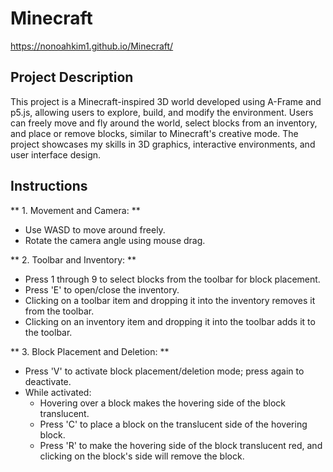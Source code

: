 # Minecraft
https://nonoahkim1.github.io/Minecraft/

## Project Description
This project is a Minecraft-inspired 3D world developed using A-Frame and p5.js, allowing users to explore, build, and modify the environment. Users can freely move and fly around the world, select blocks from an inventory, and place or remove blocks, similar to Minecraft's creative mode. The project showcases my skills in 3D graphics, interactive environments, and user interface design.

## Instructions
** 1. Movement and Camera: **
* Use WASD to move around freely.
* Rotate the camera angle using mouse drag.

** 2. Toolbar and Inventory: **
* Press 1 through 9 to select blocks from the toolbar for block placement.
* Press 'E' to open/close the inventory.
* Clicking on a toolbar item and dropping it into the inventory removes it from the toolbar.
* Clicking on an inventory item and dropping it into the toolbar adds it to the toolbar.

** 3. Block Placement and Deletion: **
* Press 'V' to activate block placement/deletion mode; press again to deactivate.
* While activated:
    * Hovering over a block makes the hovering side of the block translucent.
    * Press 'C' to place a block on the translucent side of the hovering block.
    * Press 'R' to make the hovering side of the block translucent red, and clicking on the block's side will remove the block.